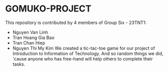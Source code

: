 # GOMUKO-PROJECT
This repository is contributed by 4 members of Group Six - 23TNT1:
- Nguyen Van Linh
- Tran Hoang Gia Bao
- Tran Chan Hiep
- Nguyen Thi My Kim
We created a tic-tac-toe game for our project of Introduction to Information of Technology.
And so random things we did, 'cause anyone who has free-hand will help others to complete their tasks.
